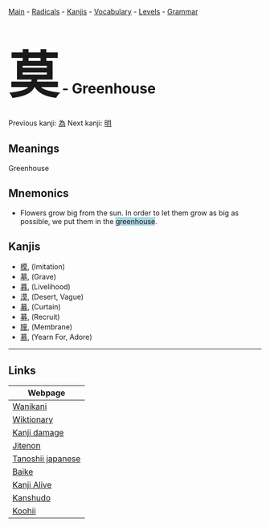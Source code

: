 <style> bigfont {font-size: 100px}</style>
[Main](../README.md) -
[Radicals](../radicals.md) -
[Kanjis](../kanjis.md) -
[Vocabulary](../vocabulary.md) -
[Levels](../levels.md) -
[Grammar](../grammar.md)
# <bigfont> 莫</bigfont> - Greenhouse 

Previous kanji: [為](為.md) Next kanji: [明](明.md) 

## Meanings
 Greenhouse
## Mnemonics
 * Flowers grow big from the sun. In order to let them grow as big as possible, we put them in the <span style="background-color:#ADD8E6"> greenhouse</span>.


## Kanjis
 * [模](../kanjis/模.md), (Imitation)
* [墓](../kanjis/墓.md), (Grave)
* [暮](../kanjis/暮.md), (Livelihood)
* [漠](../kanjis/漠.md), (Desert, Vague)
* [幕](../kanjis/幕.md), (Curtain)
* [募](../kanjis/募.md), (Recruit)
* [膜](../kanjis/膜.md), (Membrane)
* [慕](../kanjis/慕.md), (Yearn For, Adore)



---

## Links 

| Webpage |
| --- |
| [Wanikani          ](https://www.wanikani.com/kanji/莫) |
| [Wiktionary        ](https://en.wiktionary.org/wiki/莫) |
| [Kanji damage      ](http://www.kanjidamage.com/kanji/search?utf8=✓&q=莫) |
| [Jitenon           ](https://jitenon.com/kanji/莫) |
| [Tanoshii japanese ](https://www.tanoshiijapanese.com/dictionary/kanji.cfm?k=莫) |
| [Baike             ](https://baike.baidu.com/item/莫) |
| [Kanji Alive       ](https://app.kanjialive.com/莫) |
| [Kanshudo          ](https://www.kanshudo.com/searchmn?q=莫) |
| [Koohii            ](https://kanji.koohii.com/study/kanji/莫) |
